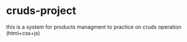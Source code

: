# cruds-project
this is a system for products managment to practice on cruds operation (html+css+js)
